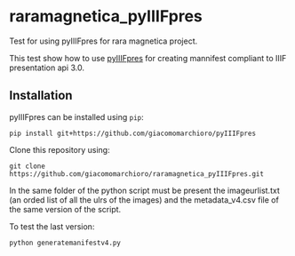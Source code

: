 # raramagnetica_pyIIIFpres

Test for using pyIIIFpres for rara magnetica project.

This test show how to use [pyIIIFpres](https://github.com/giacomomarchioro/pyIIIFpres) for creating mannifest compliant to IIIF presentation api 3.0.


## Installation
pyIIIFpres can be installed using `pip`:

    pip install git+https://github.com/giacomomarchioro/pyIIIFpres

Clone this repository using: 

    git clone https://github.com/giacomomarchioro/raramagnetica_pyIIIFpres.git
    
In the same folder of the python script must be present the imageurlist.txt (an orded list of all the ulrs of the images) and the metadata_v4.csv file of the same version of the script. 

To test the last version:

    python generatemanifestv4.py
